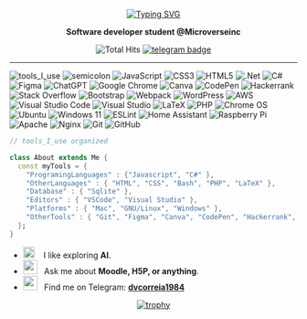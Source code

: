 <div align="center" width="50">

<a href="https://git.io/typing-svg"><img src="https://readme-typing-svg.demolab.com?font=Fira+Code&weight=700&size=30&pause=1000&color=0C0E9E&center=true&vCenter=true&width=435&lines=Hi%2C+I+am+Victor+Correia+;A+Full+Stack+Developer" alt="Typing SVG" /></a>

  
<p><strong>Software developer student @Microverseinc</strong></p>

![Total Hits](https://komarev.com/ghpvc/?username=dvcorreia1984&style=flat&color=blue&label=PROFILE+VIEWS)
[![telegram badge](https://img.shields.io/badge/dvcorreia1984-grey?style=flat&logo=telegram)](https://t.me/dvcorreia1984) <br>
</div>

<hr></hr>

![tools_I_use](https://img.shields.io/badge/-%F0%9F%9A%80%20Tools%20I%20use-orange)
![semicolon](https://img.shields.io/badge/-%3A-orange)
![JavaScript](https://img.shields.io/badge/javascript-%23323330.svg?style=flat&logo=javascript&logoColor=%23F7DF1E)
![CSS3](https://img.shields.io/badge/css3-%231572B6.svg?style=flat&logo=css3&logoColor=white)
![HTML5](https://img.shields.io/badge/html5-%23E34F26.svg?style=flat&logo=html5&logoColor=white)
![.Net](https://img.shields.io/badge/.NET-5C2D91?style=flat&logo=.net&logoColor=white)
![C#](https://img.shields.io/badge/c%23-%23239120.svg?style=flat&logo=c-sharp&logoColor=white)
![Figma](https://img.shields.io/badge/Figma-F24E1E?style=flat&logo=figma&logoColor=white)
![ChatGPT](https://img.shields.io/badge/chatGPT-74aa9c?style=flat&logo=openai&logoColor=white)
![Google Chrome](https://img.shields.io/badge/Google%20Chrome-4285F4?style=flat&logo=GoogleChrome&logoColor=white)
![Canva](https://img.shields.io/badge/Canva-%2300C4CC.svg?style=flat&logo=Canva&logoColor=white)
![CodePen](https://img.shields.io/badge/Codepen-000000?style=flat&logo=codepen&logoColor=white)
![Hackerrank](https://img.shields.io/badge/-Hackerrank-2EC866?style=flat&logo=HackerRank&logoColor=white)
![Stack Overflow](https://img.shields.io/badge/-Stackoverflow-FE7A16?style=flat&logo=stack-overflow&logoColor=white)
![Bootstrap](https://img.shields.io/badge/bootstrap-%238511FA.svg?style=flat&logo=bootstrap&logoColor=white)
![Webpack](https://img.shields.io/badge/webpack-%238DD6F9.svg?style=flat&logo=webpack&logoColor=black)
![WordPress](https://img.shields.io/badge/WordPress-%23117AC9.svg?style=flat&logo=WordPress&logoColor=white)
![AWS](https://img.shields.io/badge/AWS-%23FF9900.svg?style=flat&logo=amazon-aws&logoColor=white)
![Visual Studio Code](https://img.shields.io/badge/Visual%20Studio%20Code-0078d7.svg?style=flat&logo=visual-studio-code&logoColor=white)
![Visual Studio](https://img.shields.io/badge/Visual%20Studio-5C2D91.svg?style=flat&logo=visual-studio&logoColor=white)
![LaTeX](https://img.shields.io/badge/latex-%23008080.svg?style=flat&logo=latex&logoColor=white)
![PHP](https://img.shields.io/badge/php-%23777BB4.svg?style=flat&logo=php&logoColor=white)
![Chrome OS](https://img.shields.io/badge/chrome%20os-3d89fc?style=flat&logo=google%20chrome&logoColor=white)
![Ubuntu](https://img.shields.io/badge/Ubuntu-E95420?style=flat&logo=ubuntu&logoColor=white)
![Windows 11](https://img.shields.io/badge/Windows%2011-%230079d5.svg?style=flat&logo=Windows%2011&logoColor=white)
![ESLint](https://img.shields.io/badge/ESLint-4B3263?style=flat&logo=eslint&logoColor=white)
![Home Assistant](https://img.shields.io/badge/home%20assistant-%2341BDF5.svg?style=flat&logo=home-assistant&logoColor=white)
![Raspberry Pi](https://img.shields.io/badge/-RaspberryPi-C51A4A?style=flat&logo=Raspberry-Pi)
![Apache](https://img.shields.io/badge/apache-%23D42029.svg?style=flat&logo=apache&logoColor=white)
![Nginx](https://img.shields.io/badge/nginx-%23009639.svg?style=flat&logo=nginx&logoColor=white)
![Git](https://img.shields.io/badge/git-%23F05033.svg?style=flat&logo=git&logoColor=white)
![GitHub](https://img.shields.io/badge/github-%23121011.svg?style=flat&logo=github&logoColor=white)



```dart
// tools_I_use organized

class About extends Me { 
  const myTools = {  
    "ProgramingLanguages" : {"Javascript", "C#" },
    "OtherLanguages" : { "HTML", "CSS", "Bash", "PHP", "LaTeX" },
    "Database" : { "Sqlite" },
    "Editors" : { "VSCode", "Visual Studio" },
    "Platforms" : { "Mac", "GNU/Linux", "Windows" },
    "OtherTools" : { "Git", "Figma", "Canva", "CodePen", "Hackerrank", "Stack Overflow", "Bootstrap", "Webpack", "WordPress", "AWS", "Chrome OS", "ESLint", "Home Assistant", "Raspberry Pi", "Apache", "Nginx", "Google Chrome", "ChatGPT" }
  };
}
```

- <img src="https://github.com/SP-XD/SP-XD/blob/main/images/hyperkitty.gif?raw=true" width="20" />&nbsp;&nbsp;&nbsp; I like exploring **AI**. <br>
- <img src="https://github.com/SP-XD/SP-XD/blob/main/images/message.gif?raw=true" width="25" />&nbsp;&nbsp; Ask me about **Moodle, H5P, or anything**. <br>
- <img src="https://github.com/SP-XD/SP-XD/blob/main/images/letterbox.gif?raw=true" width="25" /> &nbsp; Find me on Telegram: **[dvcorreia1984](https://t.me/dvcorreia1984)**<br>

<div align="center" width="50">

[![trophy](https://github-profile-trophy.vercel.app/?username=dvcorreia1984&theme=discord&row=1&column=6)](https://github.com/ryo-ma/github-profile-trophy)

</div>
